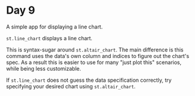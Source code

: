 # Day 9

A simple app for displaying a line chart.

`st.line_chart` displays a line chart.

This is syntax-sugar around `st.altair_chart`. The main difference is this command uses the data's own column and indices to figure out the chart's spec. As a result this is easier to use for many "just plot this" scenarios, while being less customizable.

If `st.line_chart` does not guess the data specification correctly, try specifying your desired chart using `st.altair_chart`.
